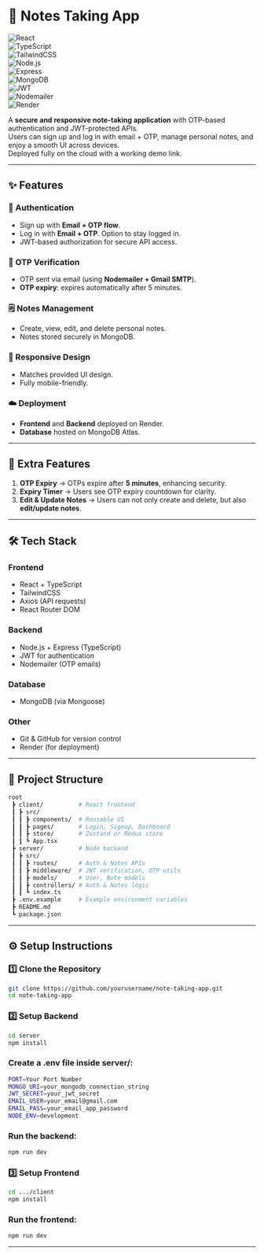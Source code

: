 # 📝 Notes Taking App  

![React](https://img.shields.io/badge/Frontend-React-blue?logo=react)  
![TypeScript](https://img.shields.io/badge/Language-TypeScript-blue?logo=typescript)  
![TailwindCSS](https://img.shields.io/badge/Styling-TailwindCSS-38B2AC?logo=tailwind-css&logoColor=white)  
![Node.js](https://img.shields.io/badge/Backend-Node.js-green?logo=node.js)  
![Express](https://img.shields.io/badge/Framework-Express-black?logo=express)  
![MongoDB](https://img.shields.io/badge/Database-MongoDB-47A248?logo=mongodb)  
![JWT](https://img.shields.io/badge/Auth-JWT-yellowgreen?logo=jsonwebtokens)  
![Nodemailer](https://img.shields.io/badge/Email-Nodemailer-orange?logo=gmail)  
![Render](https://img.shields.io/badge/Deploy-Render-46E3B7?logo=render)  

A **secure and responsive note-taking application** with OTP-based authentication and JWT-protected APIs.  
Users can sign up and log in with email + OTP, manage personal notes, and enjoy a smooth UI across devices.  
Deployed fully on the cloud with a working demo link.  

---

## ✨ Features  

### 🔐 Authentication  
- Sign up with **Email + OTP flow**.  
- Log in with **Email + OTP**. Option to stay logged in.  
- JWT-based authorization for secure API access.  

### 📨 OTP Verification  
- OTP sent via email (using **Nodemailer + Gmail SMTP**).  
- **OTP expiry**: expires automatically after 5 minutes.  

### 🗒️ Notes Management  
- Create, view, edit, and delete personal notes.  
- Notes stored securely in MongoDB.  

### 🎨 Responsive Design  
- Matches provided UI design.  
- Fully mobile-friendly.  

### ☁️ Deployment  
- **Frontend** and **Backend** deployed on Render.  
- **Database** hosted on MongoDB Atlas.  

---

## 🔧 Extra Features  
1. **OTP Expiry** → OTPs expire after **5 minutes**, enhancing security.  
2. **Expiry Timer** → Users see OTP expiry countdown for clarity.  
3. **Edit & Update Notes** → Users can not only create and delete, but also **edit/update notes**.  

---

## 🛠️ Tech Stack  

### Frontend  
- React + TypeScript  
- TailwindCSS  
- Axios (API requests)  
- React Router DOM  

### Backend  
- Node.js + Express (TypeScript)  
- JWT for authentication  
- Nodemailer (OTP emails)  

### Database  
- MongoDB (via Mongoose)  

### Other  
- Git & GitHub for version control  
- Render (for deployment)  

---

## 📂 Project Structure  

```bash
root
 ┣ client/          # React frontend
 ┃ ┣ src/
 ┃ ┃ ┣ components/  # Reusable UI
 ┃ ┃ ┣ pages/       # Login, Signup, Dashboard
 ┃ ┃ ┣ store/       # Zustand or Redux store
 ┃ ┃ ┗ App.tsx
 ┣ server/          # Node backend
 ┃ ┣ src/
 ┃ ┃ ┣ routes/      # Auth & Notes APIs
 ┃ ┃ ┣ middleware/  # JWT verification, OTP utils
 ┃ ┃ ┣ models/      # User, Note models
 ┃ ┃ ┣ controllers/ # Auth & Notes logic
 ┃ ┃ ┗ index.ts
 ┣ .env.example     # Example environment variables
 ┣ README.md
 ┗ package.json

```
---
## ⚙️ Setup Instructions

### 1️⃣ Clone the Repository
```bash
git clone https://github.com/yourusername/note-taking-app.git
cd note-taking-app
```

### 2️⃣ Setup Backend
```bash
cd server
npm install
```

### Create a .env file inside server/:
```bash
PORT=Your Port Number
MONGO_URI=your_mongodb_connection_string
JWT_SECRET=your_jwt_secret
EMAIL_USER=your_email@gmail.com
EMAIL_PASS=your_email_app_password
NODE_ENV=development

```

### Run the backend:
```bash
npm run dev
```

### 3️⃣ Setup Frontend
```bash
cd .../client
npm install
```

### Run the frontend:
```bash
npm run dev
```
---



